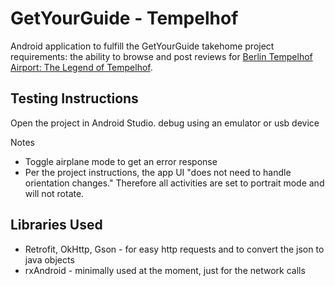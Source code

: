 # GetYourGuide - Tempelhof

Android application to fulfill the GetYourGuide takehome project requirements: the ability to browse and post reviews for [Berlin Tempelhof Airport: The Legend of Tempelhof](https://www.getyourguide.com/berlin-l17/tempelhof-2-hour-airport-history-tour-berlin-airlift-more-t23776/).

## Testing Instructions
Open the project in Android Studio. debug using an emulator or usb device

Notes
- Toggle airplane mode to get an error response 
- Per the project instructions, the app UI "does not need to handle orientation changes." Therefore all activities are set to portrait mode and will not rotate.


## Libraries Used
- Retrofit, OkHttp, Gson - for easy http requests and to convert the json to java objects
- rxAndroid - minimally used at the moment, just for the network calls